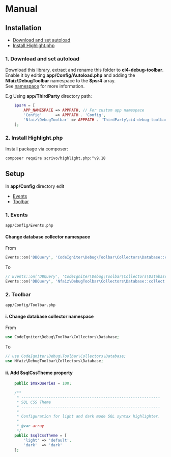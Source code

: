 # Manual

## Installation

* [Download and set autoload](MANUAL.md#1-Download-and-set-autoload)
* [Install Highlight.php](MANUAL.md#2-Install-Highlightphp)

### 1. Download and set autoload
Download this library, extract and rename this folder to **ci4-debug-toolbar**.
Enable it by editing **app/Config/Autoload.php** and adding the **Nfaiz\DebugToolbar** namespace to the **$psr4** array.<br />
See [namespace](https://www.codeigniter.com/user_guide/general/modules.html#namespaces) for more information.

E.g Using **app/ThirdParty** directory path:
```php
    $psr4 = [
        APP_NAMESPACE => APPPATH, // For custom app namespace
        'Config'      => APPPATH . 'Config',
        'Nfaiz\DebugToolbar' => APPPATH . 'ThirdParty\ci4-debug-toolbar\src',
    ];
```

### 2. Install Highlight.php
Install package via composer:

    composer require scrivo/highlight.php:^v9.18


## Setup

In **app/Config** directory edit<br />

* [Events](MANUAL.md#1-events)
* [Toolbar](MANUAL.md#2-toolbar)


### 1. Events
`app/Config/Events.php`<br />

#### Change database collector namespace
From
```php
Events::on('DBQuery', 'CodeIgniter\Debug\Toolbar\Collectors\Database::collect');
```
To
```php
// Events::on('DBQuery', 'CodeIgniter\Debug\Toolbar\Collectors\Database::collect');
Events::on('DBQuery', 'Nfaiz\DebugToolbar\Collectors\Database::collect');
```

### 2. Toolbar
`app/Config/Toolbar.php`<br />

#### i. Change database collector namespace
From
```php
use CodeIgniter\Debug\Toolbar\Collectors\Database;
```
To
```php
// use CodeIgniter\Debug\Toolbar\Collectors\Database;
use Nfaiz\DebugToolbar\Collectors\Database;
```

#### ii. Add $sqlCssTheme property
```php
    public $maxQueries = 100;

    /**
     * -------------------------------------------------------------
     * SQL CSS Theme
     * -------------------------------------------------------------
     * 
     * Configuration for light and dark mode SQL syntax highlighter.
     * 
     * @var array
     */
    public $sqlCssTheme = [
        'light' => 'default',
        'dark'  => 'dark'
    ];
```
